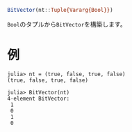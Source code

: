 ```julia
BitVector(nt::Tuple{Vararg{Bool}})
```

`Bool`のタプルから`BitVector`を構築します。

# 例

```julia-repl
julia> nt = (true, false, true, false)
(true, false, true, false)

julia> BitVector(nt)
4-element BitVector:
 1
 0
 1
 0
```
